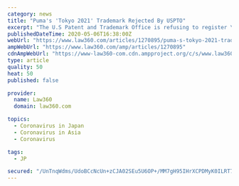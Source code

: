 ```yaml
---
category: news
title: "Puma's 'Tokyo 2021' Trademark Rejected By USPTO"
excerpt: "The U.S Patent and Trademark Office is refusing to register \"Puma Tokyo 2021\" as a trademark, ruling that consumers would \"clearly\" think it was connected to the Tokyo 2020 Olympic Games that have been postponed due to the coronavirus pandemic."
publishedDateTime: 2020-05-06T16:38:00Z
webUrl: "https://www.law360.com/articles/1270895/puma-s-tokyo-2021-trademark-rejected-by-uspto"
ampWebUrl: "https://www.law360.com/amp/articles/1270895"
cdnAmpWebUrl: "https://www-law360-com.cdn.ampproject.org/c/s/www.law360.com/amp/articles/1270895"
type: article
quality: 50
heat: 50
published: false

provider:
  name: Law360
  domain: law360.com

topics:
  - Coronavirus in Japan
  - Coronavirus in Asia
  - Coronavirus

tags:
  - JP

secured: "/UnTnqWdms/UdoBCcNcUn+zCJA02SEu5U6OP+/MM7gH95IHrXCPDMyK0ILRT7C6+d3FQTlq/DkH+KEDfO6d/o6copimRns3cLUnJwTQZHMAQe1sn0YtJs2xkb3rwc9zdBjrh/tA7PRPkDW7vv0aBDYH16Fip3BQsJEQTJ0zIAKRmyAA0ik4di0236ECWrMHa1iEB8FXpztln1+zNfsSEL9aNICwEalWkiqoxpsdztpSynHQvgjNBsoaOUXGA15zYJH5ulvsS/VYYKQYVvl+D3va5ypy0Qggjr0r35X+7okpt0sNoNsGuf3TCX8dr1daY;5Sil4JQzcz85pdOyGXhfHQ=="
---
```


